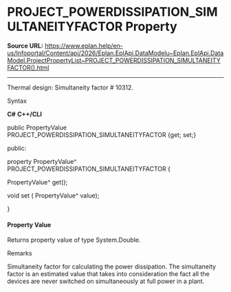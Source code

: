 # PROJECT_POWERDISSIPATION_SIMULTANEITYFACTOR Property

**Source URL:** https://www.eplan.help/en-us/Infoportal/Content/api/2026/Eplan.EplApi.DataModelu~Eplan.EplApi.DataModel.ProjectPropertyList~PROJECT_POWERDISSIPATION_SIMULTANEITYFACTOR().html

---

Thermal design: Simultaneity factor # 10312.

Syntax

**C#**
**C++/CLI**


public PropertyValue PROJECT_POWERDISSIPATION_SIMULTANEITYFACTOR {get; set;}

public:

property PropertyValue^ PROJECT_POWERDISSIPATION_SIMULTANEITYFACTOR {

   PropertyValue^ get();

   void set (    PropertyValue^ value);

}


#### Property Value

Returns property value of type System.Double.

Remarks

Simultaneity factor for calculating the power dissipation. The simultaneity factor is an estimated value that takes into consideration the fact all the devices are never switched on simultaneously at full power in a plant.
